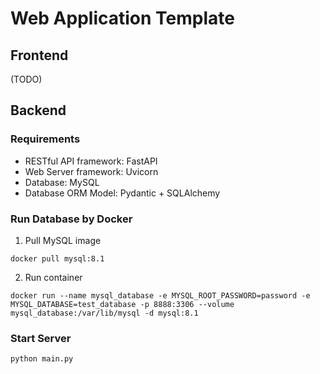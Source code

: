 # Web Application Template

## Frontend
(TODO)

## Backend

### Requirements

- RESTful API framework: FastAPI
- Web Server framework: Uvicorn
- Database: MySQL
- Database ORM Model: Pydantic + SQLAlchemy

### Run Database by Docker

1. Pull MySQL image
```
docker pull mysql:8.1
```

2. Run container
```
docker run --name mysql_database -e MYSQL_ROOT_PASSWORD=password -e MYSQL_DATABASE=test_database -p 8888:3306 --volume mysql_database:/var/lib/mysql -d mysql:8.1
```

### Start Server
```
python main.py
```
